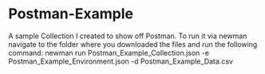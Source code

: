 # Postman-Example
A sample Collection I created to show off Postman. To run it via newman navigate to the folder where you downloaded the files and run the following command: 
newman run Postman_Example_Collection.json -e Postman_Example_Environment.json -d Postman_Example_Data.csv
